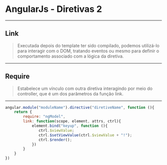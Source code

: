 # AngularJs - Diretivas 2

----

## Link

> Executada depois do template ter sido compilado, podemos utilizá-lo para interagir com o DOM, tratando eventos ou mesmo para definir o comportamento associado com a lógica da diretiva.



----

## Require

> Estabelece um vínculo com outra diretiva interagindo por meio do controller, que é um dos parâmetros da função link.

---

```js
angular.module("moduleName").directive("diretiveName", function (){
	return {
        require: "ngModel",
		link: function(scope, element, attrs, ctrl){
			element.bind("keyup", function (){
               ctrl.$viewValue;
               ctrl.$setViewValue(ctrl.$viewValue + "!");
               ctrl.$render();
            })
		}
	}
})
```

